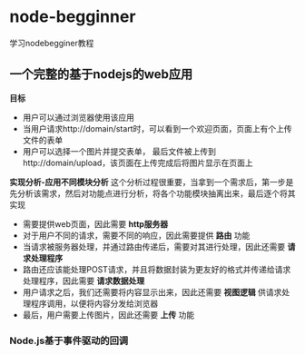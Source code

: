 # node-begginner
学习nodebegginer教程

## 一个完整的基于nodejs的web应用
**目标**
- 用户可以通过浏览器使用该应用
- 当用户请求http://domain/start时，可以看到一个欢迎页面，页面上有个上传文件的表单
- 用户可以选择一个图片并提交表单， 最后文件被上传到http://domain/upload，该页面在上传完成后将图片显示在页面上

**实现分析-应用不同模块分析**
这个分析过程很重要，当拿到一个需求后，第一步是先分析该需求，然后对功能点进行分析，将各个功能模块抽离出来，最后逐个将其实现
- 需要提供web页面，因此需要 **http服务器**
- 对于用户不同的请求，需要不同的响应，因此需要提供 **路由** 功能
- 当请求被服务器处理，并通过路由传递后，需要对其进行处理，因此还需要 **请求处理程序**
- 路由还应该能处理POST请求，并且将数据封装为更友好的格式并传递给请求处理程序，因此需要 **请求数据处理**
- 用户请求之后，我们还需要将内容显示出来，因此还需要 **视图逻辑** 供请求处理程序调用，以便将内容分发给浏览器
- 最后，用户需要上传图片，因此还需要 **上传** 功能

### Node.js基于事件驱动的回调
